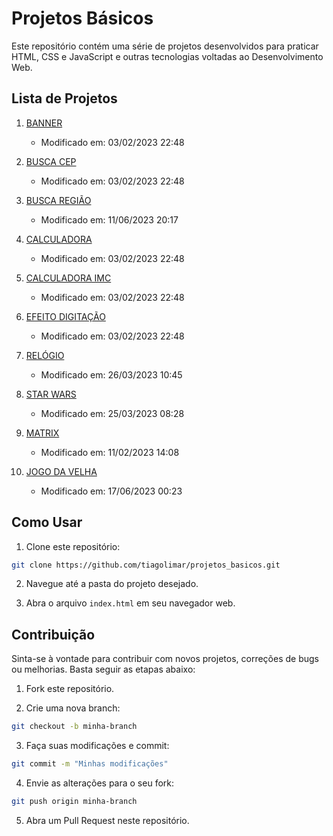 # Projetos Básicos

Este repositório contém uma série de projetos desenvolvidos para praticar HTML, CSS e JavaScript e outras tecnologias voltadas ao Desenvolvimento Web.

## Lista de Projetos

1. [BANNER](1.%20banner/index.html)
   - Modificado em: 03/02/2023 22:48

2. [BUSCA CEP](2.%20busca_cep/index.html)
   - Modificado em: 03/02/2023 22:48

3. [BUSCA REGIÃO](3.%20busca_região/index.html)
   - Modificado em: 11/06/2023 20:17

4. [CALCULADORA](4.%20calculadora/index.html)
   - Modificado em: 03/02/2023 22:48

5. [CALCULADORA IMC](5.%20calculadora_imc/index.html)
   - Modificado em: 03/02/2023 22:48

6. [EFEITO DIGITAÇÃO](6.%20efeito_digitação/index.html)
   - Modificado em: 03/02/2023 22:48

7. [RELÓGIO](7.%20relógio/index.html)
   - Modificado em: 26/03/2023 10:45

8. [STAR WARS](8.%20star_wars/index.html)
   - Modificado em: 25/03/2023 08:28

9. [MATRIX](9.%20matrix/index.html)
   - Modificado em: 11/02/2023 14:08

10. [JOGO DA VELHA](10.%20jogo_da_velha/index.html)
    - Modificado em: 17/06/2023 00:23

## Como Usar

1. Clone este repositório:

```bash
git clone https://github.com/tiagolimar/projetos_basicos.git
```

2. Navegue até a pasta do projeto desejado.

3. Abra o arquivo `index.html` em seu navegador web.

## Contribuição

Sinta-se à vontade para contribuir com novos projetos, correções de bugs ou melhorias. Basta seguir as etapas abaixo:

1. Fork este repositório.

2. Crie uma nova branch:

```bash
git checkout -b minha-branch
```

3. Faça suas modificações e commit:

```bash
git commit -m "Minhas modificações"
```

4. Envie as alterações para o seu fork:

```bash
git push origin minha-branch
```

5. Abra um Pull Request neste repositório.
